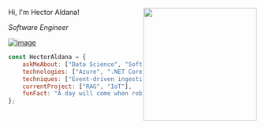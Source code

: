 Hi, I'm Hector Aldana! 
<img align='right' src="https://user-images.githubusercontent.com/48191716/113464872-edc43580-93fd-11eb-8113-8e59b30ab88d.png" width="230">
<p><em>Software Engineer</em></p>

[![image](https://user-images.githubusercontent.com/48191716/113465962-eacd4300-9405-11eb-8d57-2ff7aa829bd6.png)](https://www.linkedin.com/in/hector-aldana/)

```javascript
const HectorAldana = {
    askMeAbout: ["Data Science", "Software Engineering", "Systems Engineering","AI"],
    technologies: ["Azure", ".NET Core", "C#", "T-SQL", "R", "Python"],
    techniques: ["Event-driven ingestion","Metadata extraction","Blob lifecycle", "Document translation", "Metadata coalescing", "SAS access", "Multilingual retrieval","Linear Regression", "KNN", "Cross-Validation", "Logistic Regression", "Decision Trees", "Support Vector Classifiers", "Artificial Neural Networks"],
    currentProject: ["RAG", "IoT"],
    funFact: "A day will come when robots will have the right to vote..."
};
```
